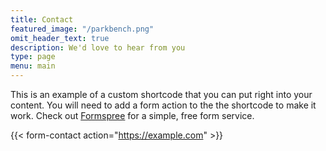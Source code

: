 ```yaml
---
title: Contact
featured_image: "/parkbench.png"
omit_header_text: true
description: We'd love to hear from you
type: page
menu: main
---
```



This is an example of a custom shortcode that you can put right into your content. You will need to add a form action to the the shortcode to make it work. Check out [Formspree](https://formspree.io/) for a simple, free form service. 

{{< form-contact action="https://example.com"  >}}
